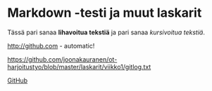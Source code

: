 # Markdown -testi ja muut laskarit

Tässä pari sanaa **lihavoitua tekstiä** ja pari sanaa *kursivoitua tekstiä*.

http://github.com - automatic!

https://github.com/joonakauranen/ot-harjoitustyo/blob/master/laskarit/viikko1/gitlog.txt

[GitHub](http://github.com)
